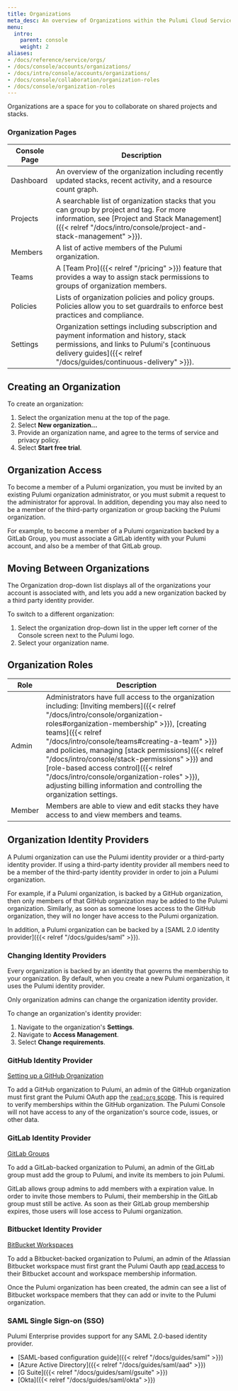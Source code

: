 ```yaml
---
title: Organizations
meta_desc: An overview of Organizations within the Pulumi Cloud Service.
menu:
  intro:
    parent: console
    weight: 2
aliases:
- /docs/reference/service/orgs/
- /docs/console/accounts/organizations/
- /docs/intro/console/accounts/organizations/
- /docs/console/collaboration/organization-roles
- /docs/console/organization-roles
---
```


Organizations are a space for you to collaborate on shared projects and stacks.

### Organization Pages

| Console Page | Description |
|--------|--------|
| Dashboard | An overview of the organization including recently updated stacks, recent activity, and a resource count graph. |
| Projects | A searchable list of organization stacks that you can group by project and tag. For more information, see [Project and Stack Management]({{< relref "/docs/intro/console/project-and-stack-management" >}}). |
| Members | A list of active members of the Pulumi organization. |
| Teams | A [Team Pro]({{< relref "/pricing" >}}) feature that provides a way to assign stack permissions to groups of organization members. |
| Policies | Lists of organization policies and policy groups. Policies allow you to set guardrails to enforce best practices and compliance. |
| Settings | Organization settings including subscription and payment information and history, stack permissions, and links to Pulumi's [continuous delivery guides]({{< relref "/docs/guides/continuous-delivery" >}}). |

## Creating an Organization

To create an organization:

1. Select the organization menu at the top of the page.
1. Select **New organization...**
1. Provide an organization name, and agree to the terms of service and privacy policy.
1. Select **Start free trial**.

## Organization Access

To become a member of a Pulumi organization, you must be invited by an existing Pulumi
organization administrator, or you must submit a request to the administrator for approval.
In addition, depending you may also need to be a member of the third-party organization or group backing the Pulumi organization.

For example, to become a member of a Pulumi organization backed by a GitLab Group,
you must associate a GitLab identity with your Pulumi account, and also
be a member of that GitLab group.

## Moving Between Organizations

The Organization drop-down list displays all of the organizations your account is
associated with, and lets you add a new organization backed by a third
party identity provider.

To switch to a different organization:

1. Select the organization drop-down list in the upper left corner of the Console screen
next to the Pulumi logo.
1. Select your organization name.

## Organization Roles

| Role | Description |
|--------|--------|
| Admin | Administrators have full access to the organization including: [Inviting members]({{< relref "/docs/intro/console/organization-roles#organization-membership" >}}), [creating teams]({{< relref "/docs/intro/console/teams#creating-a-team" >}}) and policies, managing [stack permissions]({{< relref "/docs/intro/console/stack-permissions" >}}) and [role-based access control]({{< relref "/docs/intro/console/organization-roles" >}}), adjusting billing information and controlling the organization settings. |
| Member | Members are able to view and edit stacks they have access to and view members and teams. |

## Organization Identity Providers

A Pulumi organization can use the Pulumi identity provider or a third-party identity provider.
If using a third-party identity provider all members need to be a member of the third-party
identity provider in order to join a Pulumi organization.

For example, if a Pulumi organization, is backed by a GitHub organization, then only members
of that GitHub organization may be added to the Pulumi organization. Similarly, as soon as
someone loses access to the GitHub organization, they will no longer have access to the
Pulumi organization.

In addition, a Pulumi organization can be backed by a [SAML 2.0 identity provider]({{<
relref "/docs/guides/saml" >}}).

### Changing Identity Providers

Every organization is backed by an identity that governs the membership to your organization.
By default, when you create a new Pulumi organization, it uses the Pulumi identity provider.

Only organization admins can change the organization identity provider.

To change an organization's identity provider:

1. Navigate to the organization's **Settings**.
1. Navigate to **Access Management**.
1. Select **Change requirements**.

### GitHub Identity Provider

[Setting up a GitHub Organization](https://docs.github.com/en/organizations/collaborating-with-groups-in-organizations/creating-a-new-organization-from-scratch)

To add a GitHub organization to Pulumi, an admin of the GitHub organization
must first grant the Pulumi OAuth app the [`read:org` scope](https://github.com/settings/connections/applications/7cf9078f3c92b17a5f0f).
This is required to verify memberships within the GitHub organization.
The Pulumi Console will not have access to any of the organization's source code, issues, or other data.

### GitLab Identity Provider

[GitLab Groups](https://docs.gitlab.com/ce/user/group/)

To add a GitLab-backed organization to Pulumi, an admin of the GitLab group
must add the group to Pulumi, and invite its members to join Pulumi.

GitLab allows group admins to add members with a expiration value. In order to invite
those members to Pulumi, their membership in the GitLab group must still be active. As
soon as their GitLab group membership expires, those users will lose access to Pulumi organization.

### Bitbucket Identity Provider

[BitBucket Workspaces](https://bitbucket.org/blog/introducing-workspaces)

To add a Bitbucket-backed organization to Pulumi, an admin of the Atlassian
Bitbucket workspace
must first grant the Pulumi Oauth app [read
access](https://confluence.atlassian.com/bitbucket/oauth-on-bitbucket-cloud-238027431.html#OAuthonBitbucketCloud-Scopes)
to their Bitbucket account and workspace membership information.

Once the Pulumi organization has been created, the admin can see a list of Bitbucket workspace
members that they can add or invite to the Pulumi organization.

### SAML Single Sign-on (SSO)

Pulumi Enterprise provides support for any SAML 2.0-based identity provider.

* [SAML-based configuration guide]({{< relref "/docs/guides/saml" >}})
* [Azure Active Directory]({{< relref "/docs/guides/saml/aad" >}})
* [G Suite]({{< relref "/docs/guides/saml/gsuite" >}})
* [Okta]({{< relref "/docs/guides/saml/okta" >}})
